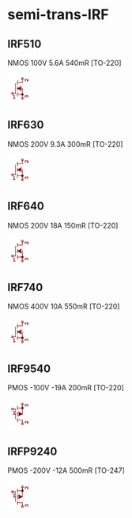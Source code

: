 # semi-trans-IRF

## IRF510
NMOS 100V 5.6A 540mR [TO-220]

![IRF510__1__1](/images/semi-trans-Infineon__IPP230N06L3__1__1.png?raw=true) 

## IRF630
NMOS 200V 9.3A 300mR [TO-220]

![IRF630__1__1](/images/semi-trans-Infineon__IPP230N06L3__1__1.png?raw=true) 

## IRF640
NMOS 200V 18A 150mR [TO-220]

![IRF640__1__1](/images/semi-trans-Infineon__IPP230N06L3__1__1.png?raw=true) 

## IRF740
NMOS 400V 10A 550mR [TO-220]

![IRF740__1__1](/images/semi-trans-Infineon__IPP230N06L3__1__1.png?raw=true) 

## IRF9540
PMOS -100V -19A 200mR [TO-220]

![IRF9540__1__1](/images/semi-trans-IXYS__IXTH24P20__1__1.png?raw=true) 

## IRFP9240
PMOS -200V -12A 500mR [TO-247]

![IRFP9240__1__1](/images/semi-trans-NXP__PMV160UP__1__1.png?raw=true) 

